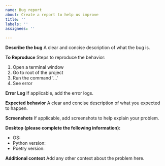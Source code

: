 ```yaml
---
name: Bug report
about: Create a report to help us improve
title: ''
labels: ''
assignees: ''

---
```


**Describe the bug**
A clear and concise description of what the bug is.

**To Reproduce**
Steps to reproduce the behavior:
1. Open a terminal window 
2. Go to root of the project
4. Run the command '...'
5. See error

**Error Log**
If applicable, add the error logs.

**Expected behavior**
A clear and concise description of what you expected to happen.

**Screenshots**
If applicable, add screenshots to help explain your problem.

**Desktop (please complete the following information):**
 - OS:
 - Python version: 
 - Poetry version:

**Additional context**
Add any other context about the problem here.
